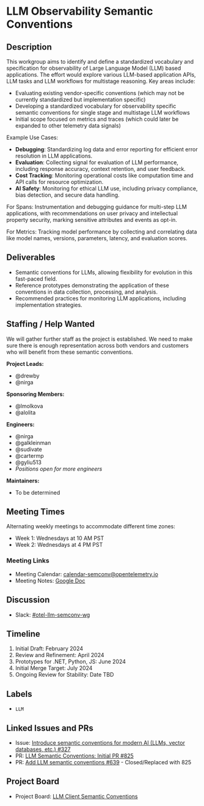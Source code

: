 # LLM Observability Semantic Conventions

## Description

This workgroup aims to identify and define a standardized vocabulary and specification for observability of Large Language Model (LLM) based applications. The effort would explore various LLM-based application APIs, LLM tasks and LLM workflows for multistage reasoning. Key areas include:

- Evaluating existing vendor-specific conventions (which may not be currently standardized but implementation specific)
- Developing a standardized vocabulary for observability specific semantic conventions for single stage and multistage LLM workflows
- Initial scope focused on metrics and traces (which could later be expanded to other telemetry data signals)

Example Use Cases:

- **Debugging**: Standardizing log data and error reporting for efficient error resolution in LLM applications.
- **Evaluation**: Collecting signal for evaluation of LLM performance, including response accuracy, context retention, and user feedback.
- **Cost Tracking**: Monitoring operational costs like computation time and API calls for resource optimization.
- **AI Safety**: Monitoring for ethical LLM use, including privacy compliance, bias detection, and secure data handling.

For Spans: Instrumentation and debugging guidance for multi-step LLM applications, with recommendations on user privacy and intellectual property security, marking sensitive attributes and events as opt-in.

For Metrics: Tracking model performance by collecting and correlating data like model names, versions, parameters, latency, and evaluation scores.

## Deliverables

- Semantic conventions for LLMs, allowing flexibility for evolution in this fast-paced field.
- Reference prototypes demonstrating the application of these conventions in data collection, processing, and analysis.
- Recommended practices for monitoring LLM applications, including implementation strategies.

## Staffing / Help Wanted

We will gather further staff as the project is established. We need to
make sure there is enough representation across both vendors and customers
who will benefit from these semantic conventions.

**Project Leads:**

- @drewby
- @nirga

**Sponsoring Members:**

- @lmolkova
- @alolita

**Engineers:**

- @nirga
- @galkleinman
- @sudivate
- @cartermp
- @gyliu513
- *Positions open for more engineers*

**Maintainers:**

- To be determined

## Meeting Times

Alternating weekly meetings to accommodate different time zones:

- Week 1: Wednesdays at 10 AM PST
- Week 2: Wednesdays at 4 PM PST

### Meeting Links

- Meeting Calendar: [calendar-semconv@opentelemetry.io](https://groups.google.com/a/opentelemetry.io/g/calendar-semconv)
- Meeting Notes: [Google Doc](https://docs.google.com/document/d/1EKIeDgBGXQPGehUigIRLwAUpRGa7-1kXB736EaYuJ2M)

## Discussion

* Slack: [#otel-llm-semconv-wg](https://cloud-native.slack.com/archives/C06KR7ARS3X)

## Timeline

1. Initial Draft: February 2024
1. Review and Refinement: April 2024
1. Prototypes for .NET, Python, JS: June 2024
1. Initial Merge Target: July 2024
1. Ongoing Review for Stability: Date TBD

## Labels

- `LLM`

## Linked Issues and PRs

- Issue: [Introduce semantic conventions for modern AI (LLMs, vector databases, etc.) #327](https://github.com/open-telemetry/semantic-conventions/issues/327)
- PR: [LLM Semantic Conventions: Initial PR #825](https://github.com/open-telemetry/semantic-conventions/pull/825)
- PR: [Add LLM semantic conventions #639](https://github.com/open-telemetry/semantic-conventions/pull/639) - Closed/Replaced with 825

## Project Board

* Project Board: [LLM Client Semantic Conventions](https://github.com/orgs/open-telemetry/projects/82)
